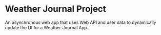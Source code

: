 # Weather Journal Project
 An asynchronous web app that uses Web API and user data to dynamically update the UI for a Weather-Journal App.

